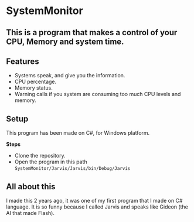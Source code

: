 # SystemMonitor
## This is a program that makes a control of your CPU, Memory and system time.

## Features
- Systems speak, and give you the information.
- CPU percentage.
- Memory status.
- Warning calls if you system are consuming too much CPU levels and memory.

## Setup 
This program has been made on C#, for Windows platform. 

**Steps**
- Clone the repository.
- Open the program in this path `SystemMonitor/Jarvis/Jarvis/bin/Debug/Jarvis`

## All about this
I made this 2 years ago, it was one of my first program that I made on C# language. It is so funny because I called Jarvis and speaks like Gideon (the AI that made Flash).